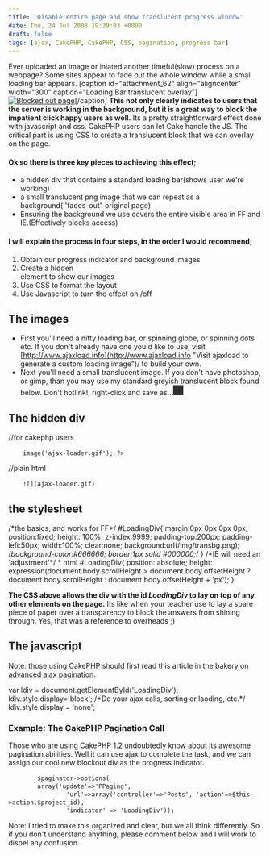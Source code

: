 ```yaml
---
title: 'Disable entire page and show translucent progress window'
date: Thu, 24 Jul 2008 19:39:03 +0000
draft: false
tags: [ajax, CakePHP, CakePHP, CSS, pagination, progress bar]
---
```


Ever uploaded an image or iniated another timeful(slow) process on a webpage? Some sites appear to fade out the whole window while a small loading bar appears. \[caption id="attachment_62" align="aligncenter" width="300" caption="Loading Bar translucent overlay"\][![](windowfade2-300x249.webp "Blocked out page")](windowfade2.webp "Example of a page using this technique")\[/caption\] **This not only clearly indicates to users that the server is working in the background, but it is a great way to block the impatient click happy users as well.** Its a pretty straightforward effect done with javascript and css. CakePHP users can let Cake handle the JS. The critical part is using CSS to create a translucent block that we can overlay on the page. 

#### Ok so there is three key pieces to achieving this effect;

*   a hidden div that contains a standard loading bar(shows user we're working)
*   a small translucent png image that we can repeat as a background(''fades-out" original page)
*   Ensuring the background we use covers the entire visible area in FF and IE.(Effectively blocks access)

#### I will explain the process in four steps, in the order I would recommend;

1.  Obtain our progress indicator and background images
2.  Create a hidden <div> element to show our images
3.  Use CSS to format the layout
4.  Use Javascript to turn the effect on /off

The images
----------

*   First you'll need a nifty loading bar, or spinning globe, or spinning dots etc. If you don't already have one you'd like to use, visit [http://www.ajaxload.info](http://www.ajaxload.info "Visit ajaxload to generate a custom loading image")/ to build your own.
*   Next you'll need a small translucent image. If you don't have photoshop, or gimp, than you may use my standard greyish translucent block found below. Don't hotlink!, right-click and save as...[![Image to use as a our background](transbg.webp "Translucent grey image")](transbg.webp)

The hidden div
--------------

//for cakephp users

		image('ajax-loader.gif'); ?>

//plain html

		![](ajax-loader.gif)

the stylesheet
--------------

/\*the basics, and works for FF\*/
#LoadingDiv{
	margin:0px 0px 0px 0px;
	position:fixed;
	height: 100%;
	z-index:9999;
	padding-top:200px;
	padding-left:50px;
	width:100%;
	clear:none;
	background:url(/img/transbg.png);
	/*background-color:#666666;
	border:1px solid #000000;*/
	}
/\*IE will need an 'adjustment'\*/
\* html #LoadingDiv{
     position: absolute;
     height: expression(document.body.scrollHeight > document.body.offsetHeight ? document.body.scrollHeight : document.body.offsetHeight + 'px');
	}

**The CSS above allows the div with the id _LoadingDiv_ to lay on top of any other elements on the page.** Its like when your teacher use to lay a spare piece of paper over a transparency to block the answers from shining through. Yes, that was a reference to overheads ;)

The javascript
--------------

Note: those using CakePHP should first read this article in the bakery on [advanced ajax pagination](http://bakery.cakephp.org/articles/view/advanced-pagination-1-2 "Read this article in the bakery").

var ldiv = document.getElementById('LoadingDiv');
ldiv.style.display='block';
/\*Do your ajax calls, sorting or laoding, etc.\*/
ldiv.style.display = 'none';

### Example: The CakePHP Pagination Call

Those who are using CakePHP 1.2 undoubtedly know about its awesome pagination abilities. Well it can use ajax to complete the task, and we can assign our cool new blockout div as the progress indicator.

			$paginator->options(
            array('update'=>'PPaging',
                    'url'=>array('controller'=>'Posts', 'action'=>$this->action,$project_id),
                    'indicator' => 'LoadingDiv'));

Note: I tried to make this organized and clear, but we all think differently. So if you don't understand anything, please comment below and I will work to dispel any confusion.
